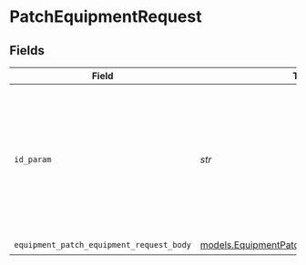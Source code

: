 # PatchEquipmentRequest


## Fields

| Field                                                                                                                               | Type                                                                                                                                | Required                                                                                                                            | Description                                                                                                                         |
| ----------------------------------------------------------------------------------------------------------------------------------- | ----------------------------------------------------------------------------------------------------------------------------------- | ----------------------------------------------------------------------------------------------------------------------------------- | ----------------------------------------------------------------------------------------------------------------------------------- |
| `id_param`                                                                                                                          | *str*                                                                                                                               | :heavy_check_mark:                                                                                                                  | The unique Samsara ID of the Equipment. This is automatically generated when the Equipment object is created. It cannot be changed. |
| `equipment_patch_equipment_request_body`                                                                                            | [models.EquipmentPatchEquipmentRequestBody](../models/equipmentpatchequipmentrequestbody.md)                                        | :heavy_check_mark:                                                                                                                  | N/A                                                                                                                                 |